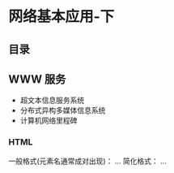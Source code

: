 # 网络基本应用-下

## 目录

## WWW 服务

- 超文本信息服务系统
- 分布式异构多媒体信息系统
- 计算机网络里程碑

### HTML

一般格式(元素名通常成对出现)：<element-name> ... </element-name>
简化格式：<element-name /> ...
